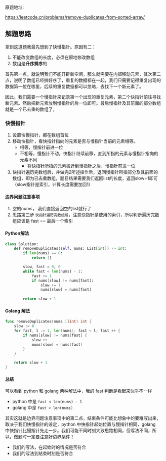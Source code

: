 原题地址:

https://leetcode.cn/problems/remove-duplicates-from-sorted-array/

## 解题思路

拿到这道题我最先想到了快慢指针。原因有二：

1. 不能改变数组的长度，必须在原地修改数组
2. 数组是**升序排序**的

首先第一点，就说明我们不能开辟新空间，那么就需要在内部移动元素，其次第二点，说明了数组已经排好序了，重复的数据都在一起，我们只需要记得重复出现的数据第一位在哪里，后续的重复数据都可以忽略，去找下一个新元素了。

因此，我们需要一个慢指针来记录第一个出现的重复元素，第二个快指针前往寻找新元素。然后把新元素放到慢指针的后一位即可。最后慢指针及其前面的部分数组就是一个已去重的数组了。

### 快慢指针

1. 设置快慢指针，都在数组首位
2. 移动快指针，看快指针指向的元素是否与慢指针当前的元素相等。
   - 相等，慢指针前进一位
   - 不相等，慢指针不动，快指针继续前移，直到所指的元素与慢指针指向的元素不同
     - 将快指针所指的元素搬迁到慢指针之后，慢指针前进一位
3. 快指针遍历完数组后，并做完2所述操作后，返回慢指针所指部分及其前面的数组，即为已去重数组，题目结果需要我们返回list的长度，返回slow+1即可（slow指针是索引，计算长度需要加回1）

#### 边界问题注意事项

1. 空的nums， 我们直接返回空的list就行了 
2. 思路第三步 `快指针遍历完数组后`，注意快指针是使用的索引，所以判断遍历完数组应该是 fast == 最后一个索引

#### Python解法

```python
class Solution:
    def removeDuplicates(self, nums: List[int]) -> int:
        if len(nums) == 0:
            return []

        slow, fast = 0, 0
        while fast < len(nums) - 1:      
            fast += 1
            if nums[slow] != nums[fast]:
                slow += 1
                nums[slow] = nums[fast]
        
        return slow + 1
```

#### Golang 解法

```go
func removeDuplicates(nums []int) int {
    slow := 0
    for fast, l := 1, len(nums); fast < l; fast ++ {
        if nums[slow] != nums[fast] {
            slow ++
            nums[slow] = nums[fast]
        }
    }

    return slow + 1
}
```

#### 总结

可以看到 python 和 golang 两种解法中，我的 fast 判断是看起来似乎不一样

- python 中是 `fast < len(nums) - 1`
- golang 中是 `fast < len(nums)`

其实这就是边界问题注意事项中的第二点，结束条件可能比想象中的要难写出来，取决于我们快慢指针的设定，python 中快指针起始位置与慢指针相同，golang 中快指针比慢指针先走一步。我们可能不同时刻大致思路相同，但写法不同，所以，做题时一定要注意好边界条件！

- 我们的写法，在起始时的情况是否符合
- 我们的写法到结束时刻是否符合

